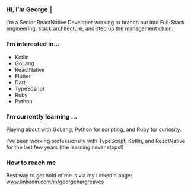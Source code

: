 ### Hi, I’m George 👋
I'm a Senior ReactNative Developer working to branch out into Full-Stack engineering, stack architecture, and step up the management chain.

### I’m interested in...
- Kotlin
- GoLang
- ReactNative
- Flutter
- Dart
- TypeScsript
- Ruby
- Python

### I’m currently learning ...
Playing about with GoLang, Python for scripting, and Ruby for curiosity.

I've been working professionally with TypeScript, Kotlin, and ReactNative for the last few years (the learning never stops!)

### How to reach me
Best way to get hold of me is via my LinkedIn page: www.linkedin.com/in/georgehargreaves

<!---
georgehargreaves95/georgehargreaves95 is a ✨ special ✨ repository because its `README.md` (this file) appears on your GitHub profile.
You can click the Preview link to take a look at your changes.
--->
